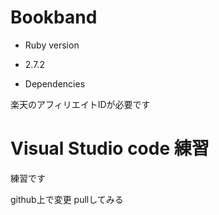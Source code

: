 # Bookband

* Ruby version

- 2.7.2

* Dependencies

楽天のアフィリエイトIDが必要です

# Visual Studio code 練習
練習です

github上で変更
pullしてみる
